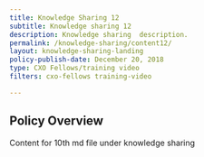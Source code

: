 ```yaml
---
title: Knowledge Sharing 12
subtitle: Knowledge sharing 12
description: Knowledge sharing  description. 
permalink: /knowledge-sharing/content12/
layout: knowledge-sharing-landing
policy-publish-date: December 20, 2018
type: CXO Fellows/training video
filters: cxo-fellows training-video

---
```

## Policy Overview ##


Content for 10th md file under knowledge sharing
